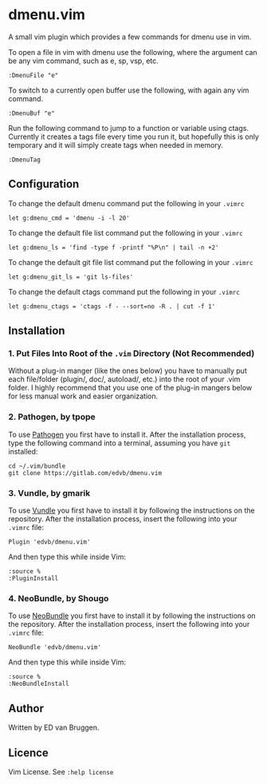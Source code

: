 # dmenu.vim

A small vim plugin which provides a few commands for dmenu use in vim.

To open a file in vim with dmenu use the following, where the argument can be
any vim command, such as e, sp, vsp, etc.

	:DmenuFile "e"

To switch to a currently open buffer use the following, with again any vim
command.

	:DmenuBuf "e"

Run the following command to jump to a function or variable using ctags.
Currently it creates a tags file every time you run it, but hopefully this is
only temporary and it will simply create tags when needed in memory.

	:DmenuTag

## Configuration

To change the default dmenu command put the following in your `.vimrc`

	let g:dmenu_cmd = 'dmenu -i -l 20'

To change the default file list command put the following in your `.vimrc`

	let g:dmenu_ls = 'find -type f -printf "%P\n" | tail -n +2'

To change the default git file list command put the following in your `.vimrc`

	let g:dmenu_git_ls = 'git ls-files'

To change the default ctags command put the following in your `.vimrc`

	let g:dmenu_ctags = 'ctags -f - --sort=no -R . | cut -f 1'

## Installation

### 1. Put Files Into Root of the `.vim` Directory (Not Recommended)

Without a plug-in manger (like the ones below) you have to manually put each
file/folder (plugin/, doc/, autoload/, etc.) into the root of your .vim folder.
I highly recommend that you use one of the plug-in mangers below for less
manual work and easier organization.

### 2. Pathogen, by tpope

To use [Pathogen](https://github.com/tpope/vim-pathogen) you first have to
install it. After the installation process, type the following command
into a terminal, assuming you have `git` installed:

	cd ~/.vim/bundle
	git clone https://gitlab.com/edvb/dmenu.vim

### 3. Vundle, by gmarik

To use [Vundle](https://github.com/gmarik/Vundle.vim) you first have to
install it by following the instructions on the repository. After the
installation process, insert the following into your `.vimrc` file:

	Plugin 'edvb/dmenu.vim'

And then type this while inside Vim:

	:source %
	:PluginInstall

### 4. NeoBundle, by Shougo

To use [NeoBundle](https://github.com/Shougo/neobundle.vim) you first have to
install it by following the instructions on the repository. After the
installation process, insert the following into your `.vimrc` file:

	NeoBundle 'edvb/dmenu.vim'

And then type this while inside Vim:

	:source %
	:NeoBundleInstall

## Author

Written by ED van Bruggen.

## Licence

Vim License. See `:help license`

